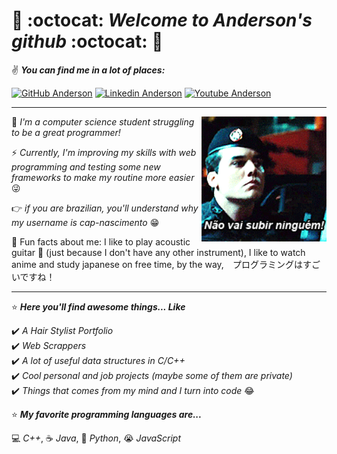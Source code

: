 # 🦑 :octocat: *Welcome to Anderson's github* :octocat: 🦑

:v: _**You can find me in a lot of places:**_

[![GitHub Anderson](https://img.shields.io/github/followers/cap-nascimento?label=Follow&style=social)](https://github.com/cap-nascimento) [![Linkedin Anderson](https://img.shields.io/badge/-Anderson%20Vieira-blue?style=rounded-square&logo=Linkedin&logoColor=white&link=https://www.linkedin.com/in/cap-nascimento/)](https://www.linkedin.com/in/cap-nascimento/) [![Youtube Anderson](https://img.shields.io/badge/-Anderson%20Vieira-ff0000?style=rounded-square&labelColor=ff0000&logo=youtube&logoColor=white&link=https://www.youtube.com/channel/UC85-oRnrFyzuZIAL1wF0n-g)](https://www.youtube.com/channel/UC85-oRnrFyzuZIAL1wF0n-g) 

<hr>

<img align="right" src="welcome.gif" height="200"/>

:izakaya_lantern: *I'm a computer science student struggling to be a great programmer!*  

:zap: *Currently, I'm improving my skills with web programming and testing some new frameworks to make my routine more easier* :stuck_out_tongue_winking_eye:

:point_right: *if you are brazilian, you'll understand why my username is cap-nascimento* :grin:

:japanese_ogre: Fun facts about me: I like to play acoustic guitar :musical_note: (just because I don't have any other instrument), I like to watch anime and study japanese on free time, by the way,　プログラミングはすごいですね！

<hr>

:star: _**Here you'll find awesome things... Like**_ 

:heavy_check_mark: *A Hair Stylist Portfolio*  
:heavy_check_mark: *Web Scrappers*  
:heavy_check_mark: *A lot of useful data structures in C/C++*  
:heavy_check_mark: *Cool personal and job projects (maybe some of them are private)*  
:heavy_check_mark: *Things that comes from my mind and I turn into code* :joy:  

:star: _**My favorite programming languages are...**_

:computer: *C++*, :coffee: *Java*, :snake: *Python*, :sob: *JavaScript*  

<!--
**cap-nascimento/cap-nascimento** is a ✨ _special_ ✨ repository because its `README.md` (this file) appears on your GitHub profile. testando termux

Here are some ideas to get you started:

- 🔭 I’m currently working on ...
- 🌱 I’m currently learning ...
- 👯 I’m looking to collaborate on ...
- 🤔 I’m looking for help with ...
- 💬 Ask me about ...
- 📫 How to reach me: ...
- 😄 Pronouns: ...
- ⚡ Fun fact: ...
-->

